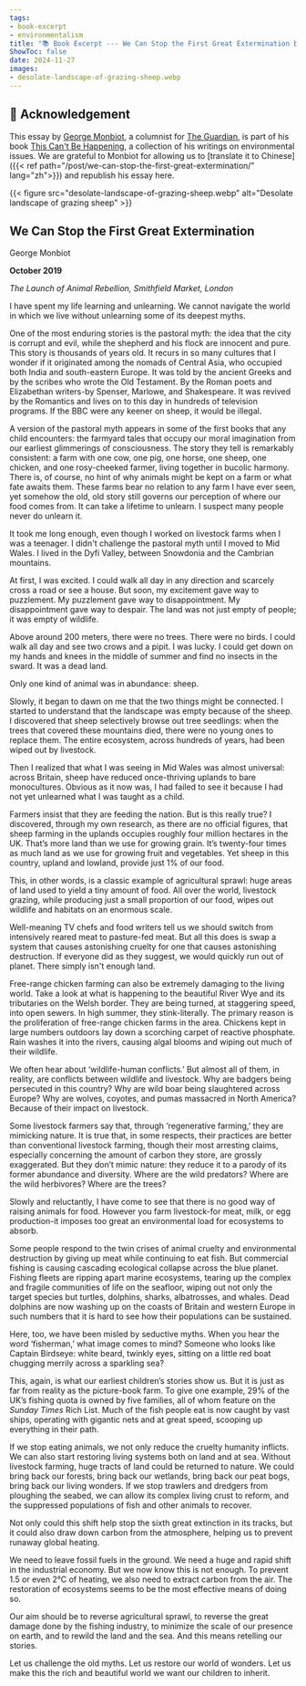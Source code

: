 ```yaml
---
tags:
- book-excerpt
- environmentalism
title: "📚 Book Excerpt --- We Can Stop the First Great Extermination by George Monbiot"
ShowToc: false
date: 2024-11-27
images:
- desolate-landscape-of-grazing-sheep.webp
---
```


## 🙏 Acknowledgement 

This essay by [George Monbiot](https://www.monbiot.com/), a columnist for [The
Guardian](https://www.theguardian.com/profile/georgemonbiot), is part of his
book [This Can't Be Happening](https://www.goodreads.com/book/show/55663836-this-can-t-be-happening),
a collection of his writings on environmental issues. We are grateful to Monbiot
for allowing us to [translate it to Chinese]({{< ref path="/post/we-can-stop-the-first-great-extermination/" lang="zh">}})
and republish his essay here.

{{< figure src="desolate-landscape-of-grazing-sheep.webp" alt="Desolate landscape of grazing sheep" >}}

## We Can Stop the First Great Extermination 

George Monbiot

**October 2019**

*The Launch of Animal Rebellion, Smithfield Market, London*

I have spent my life learning and unlearning. We cannot navigate the world in which we live without unlearning some of its deepest myths.

One of the most enduring stories is the pastoral myth: the idea that the city is corrupt and evil, while the shepherd and his flock are innocent and pure. This story is thousands of years old. It recurs in so many cultures that I wonder if it originated among the nomads of Central Asia, who occupied both India and south-eastern Europe. It was told by the ancient Greeks and by the scribes who wrote the Old Testament. By the Roman poets and Elizabethan writers-by Spenser, Marlowe, and Shakespeare. It was revived by the Romantics and lives on to this day in hundreds of television programs. If the BBC were any keener on sheep, it would be illegal.

A version of the pastoral myth appears in some of the first books that any child encounters: the farmyard tales that occupy our moral imagination from our earliest glimmerings of consciousness. The story they tell is remarkably consistent: a farm with one cow, one pig, one horse, one sheep, one chicken, and one rosy-cheeked farmer, living together in bucolic harmony. There is, of course, no hint of why animals might be kept on a farm or what fate awaits them. These farms bear no relation to any farm I have ever seen, yet somehow the old, old story still governs our perception of where our food comes from. It can take a lifetime to unlearn. I suspect many people never do unlearn it.

It took me long enough, even though I worked on livestock farms when I was a teenager. I didn't challenge the pastoral myth until I moved to Mid Wales. I lived in the Dyfi Valley, between Snowdonia and the Cambrian mountains.

At first, I was excited. I could walk all day in any direction and scarcely cross a road or see a house. But soon, my excitement gave way to puzzlement. My puzzlement gave way to disappointment. My disappointment gave way to despair. The land was not just empty of people; it was empty of wildlife.

Above around 200 meters, there were no trees. There were no birds. I could walk all day and see two crows and a pipit. I was lucky. I could get down on my hands and knees in the middle of summer and find no insects in the sward. It was a dead land.

Only one kind of animal was in abundance: sheep.

Slowly, it began to dawn on me that the two things might be connected. I started to understand that the landscape was empty because of the sheep. I discovered that sheep selectively browse out tree seedlings: when the trees that covered these mountains died, there were no young ones to replace them. The entire ecosystem, across hundreds of years, had been wiped out by livestock.

Then I realized that what I was seeing in Mid Wales was almost universal: across Britain, sheep have reduced once-thriving uplands to bare monocultures. Obvious as it now was, I had failed to see it because I had not yet unlearned what I was taught as a child.

Farmers insist that they are feeding the nation. But is this really true? I discovered, through my own research, as there are no official figures, that sheep farming in the uplands occupies roughly four million hectares in the UK. That’s more land than we use for growing grain. It’s twenty-four times as much land as we use for growing fruit and vegetables. Yet sheep in this country, upland and lowland, provide just 1% of our food.

This, in other words, is a classic example of agricultural sprawl: huge areas of land used to yield a tiny amount of food. All over the world, livestock grazing, while producing just a small proportion of our food, wipes out wildlife and habitats on an enormous scale.

Well-meaning TV chefs and food writers tell us we should switch from intensively reared meat to pasture-fed meat. But all this does is swap a system that causes astonishing cruelty for one that causes astonishing destruction. If everyone did as they suggest, we would quickly run out of planet. There simply isn't enough land.

Free-range chicken farming can also be extremely damaging to the living world. Take a look at what is happening to the beautiful River Wye and its tributaries on the Welsh border. They are being turned, at staggering speed, into open sewers. In high summer, they stink-literally. The primary reason is the proliferation of free-range chicken farms in the area. Chickens kept in large numbers outdoors lay down a scorching carpet of reactive phosphate. Rain washes it into the rivers, causing algal blooms and wiping out much of their wildlife.

We often hear about ‘wildlife-human conflicts.’ But almost all of them, in reality, are conflicts between wildlife and livestock. Why are badgers being persecuted in this country? Why are wild boar being slaughtered across Europe? Why are wolves, coyotes, and pumas massacred in North America? Because of their impact on livestock.

Some livestock farmers say that, through ‘regenerative farming,’ they are mimicking nature. It is true that, in some respects, their practices are better than conventional livestock farming, though their most arresting claims, especially concerning the amount of carbon they store, are grossly exaggerated. But they don’t mimic nature: they reduce it to a parody of its former abundance and diversity. Where are the wild predators? Where are the wild herbivores? Where are the trees?

Slowly and reluctantly, I have come to see that there is no good way of raising animals for food. However you farm livestock-for meat, milk, or egg production-it imposes too great an environmental load for ecosystems to absorb.

Some people respond to the twin crises of animal cruelty and environmental destruction by giving up meat while continuing to eat fish. But commercial fishing is causing cascading ecological collapse across the blue planet. Fishing fleets are ripping apart marine ecosystems, tearing up the complex and fragile communities of life on the seafloor, wiping out not only the target species but turtles, dolphins, sharks, albatrosses, and whales. Dead dolphins are now washing up on the coasts of Britain and western Europe in such numbers that it is hard to see how their populations can be sustained.

Here, too, we have been misled by seductive myths. When you hear the word ‘fisherman,’ what image comes to mind? Someone who looks like Captain Birdseye: white beard, twinkly eyes, sitting on a little red boat chugging merrily across a sparkling sea?

This, again, is what our earliest children’s stories show us. But it is just as far from reality as the picture-book farm. To give one example, 29% of the UK’s fishing quota is owned by five families, all of whom feature on the *Sunday Times* Rich List. Much of the fish people eat is now caught by vast ships, operating with gigantic nets and at great speed, scooping up everything in their path.

If we stop eating animals, we not only reduce the cruelty humanity inflicts. We can also start restoring living systems both on land and at sea. Without livestock farming, huge tracts of land could be returned to nature. We could bring back our forests, bring back our wetlands, bring back our peat bogs, bring back our living wonders. If we stop trawlers and dredgers from ploughing the seabed, we can allow its complex living crust to reform, and the suppressed populations of fish and other animals to recover.

Not only could this shift help stop the sixth great extinction in its tracks, but it could also draw down carbon from the atmosphere, helping us to prevent runaway global heating.

We need to leave fossil fuels in the ground. We need a huge and rapid shift in the industrial economy. But we now know this is not enough. To prevent 1.5 or even 2°C of heating, we also need to extract carbon from the air. The restoration of ecosystems seems to be the most effective means of doing so.

Our aim should be to reverse agricultural sprawl, to reverse the great damage done by the fishing industry, to minimize the scale of our presence on earth, and to rewild the land and the sea. And this means retelling our stories.

Let us challenge the old myths. Let us restore our world of wonders. Let us make this the rich and beautiful world we want our children to inherit.
